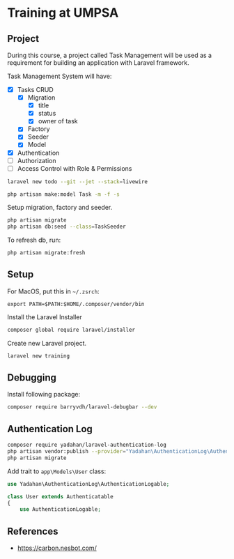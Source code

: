 # Training at UMPSA

## Project

During this course, a project called Task Management will be used as a requirement for building an application with Laravel framework.

Task Management System will have:

- [x] Tasks CRUD
    - [x] Migration
      - [x] title
      - [x] status
      - [x] owner of task
    - [x] Factory
    - [x] Seeder
    - [x] Model

- [x] Authentication
- [ ] Authorization
- [ ] Access Control with Role & Permissions

```bash
laravel new todo --git --jet --stack=livewire
```

```bash
php artisan make:model Task -m -f -s
```

Setup migration, factory and seeder.

```bash
php artisan migrate
php artisan db:seed --class=TaskSeeder
```

To refresh db, run:

```bash
php artisan migrate:fresh
```


## Setup


For MacOS, put this in `~/.zsrch`:

```plaintext
export PATH=$PATH:$HOME/.composer/vendor/bin
```

Install the Laravel Installer

```bash
composer global require laravel/installer
```

Create new Laravel project.


```bash
laravel new training
```

## Debugging

Install following package:

```bash
composer require barryvdh/laravel-debugbar --dev
```

## Authentication Log

```bash
composer require yadahan/laravel-authentication-log
php artisan vendor:publish --provider="Yadahan\AuthenticationLog\AuthenticationLogServiceProvider"
php artisan migrate
```

Add trait to `app\Models\User` class:

```php
use Yadahan\AuthenticationLog\AuthenticationLogable;

class User extends Authenticatable
{
    use AuthenticationLogable;
```

## References

- <https://carbon.nesbot.com/>
